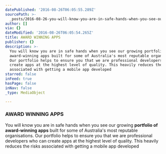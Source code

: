 ```yaml
---
datePublished: '2016-08-26T06:05:55.289Z'
sourcePath: >-
  _posts/2016-08-26-you-will-know-you-are-in-safe-hands-when-you-see-our-growing.md
author: []
via: {}
dateModified: '2016-08-26T06:05:54.265Z'
title: AWARD WINNING APPS
publisher: {}
description: >-
  You will know you are in safe hands when you see our growing portfolio of
  award-winning apps built for some of Australia's most reputable organisations.
  Our portfolio helps to ensure you that we are professional developers who can
  create apps at the highest level of quality. This heavily reduces the risks
  associated with getting a mobile app developed
starred: false
inFeed: true
hasPage: false
inNav: false
_type: MediaObject

---
```

### AWARD WINNING APPS

You will know you are in safe hands when you see our growing **portfolio of award-winning apps** built for some of Australia's most reputable organisations. Our portfolio helps to ensure you that we are professional developers who can create apps at the highest level of quality. This heavily reduces the risks associated with getting a mobile app developed